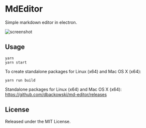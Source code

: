# MdEditor

Simple markdown editor in electron.

![screenshot](http://i.imgur.com/HqEAogk.png)

## Usage

    yarn
    yarn start

To create standalone packages for Linux (x64) and Mac OS X (x64):

    yarn run build

Standalone packages for Linux (x64) and Mac OS X (x64): 
https://github.com/dbackowski/md-editor/releases

## License

Released under the MIT License.